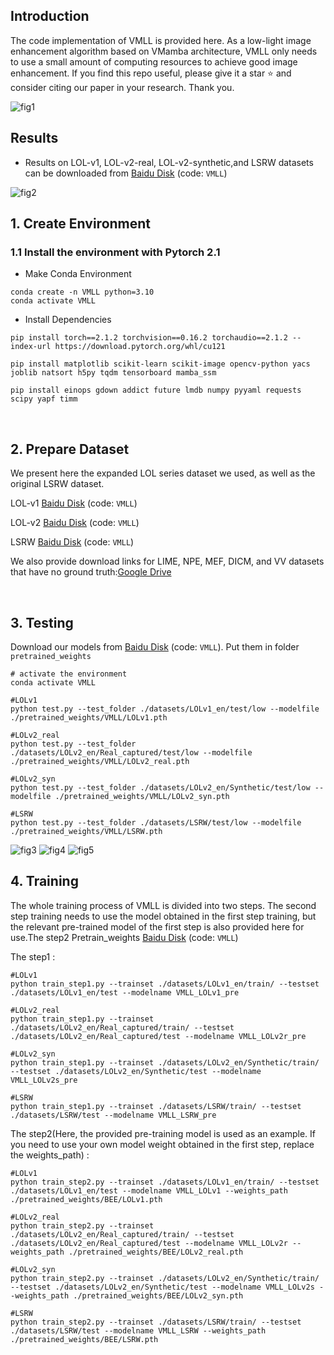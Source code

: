 ## Introduction
The code implementation of VMLL is provided here. As a low-light image enhancement algorithm based on VMamba architecture, VMLL only needs to use a small amount of computing resources to achieve good image enhancement. If you find this repo useful, please give it a star ⭐ and consider citing our paper in your research. Thank you.

![fig1](./figures/fig1.png)

## Results
- Results on LOL-v1, LOL-v2-real, LOL-v2-synthetic,and LSRW datasets can be downloaded from [Baidu Disk](https://pan.baidu.com/s/1fDHPUuLadmdnZPSJhx_upg) (code: `VMLL`)

![fig2](./figures/fig2.png)
&nbsp;


## 1. Create Environment
### 1.1 Install the environment with Pytorch 2.1
- Make Conda Environment
```
conda create -n VMLL python=3.10
conda activate VMLL
```
- Install Dependencies
```
pip install torch==2.1.2 torchvision==0.16.2 torchaudio==2.1.2 --index-url https://download.pytorch.org/whl/cu121

pip install matplotlib scikit-learn scikit-image opencv-python yacs joblib natsort h5py tqdm tensorboard mamba_ssm

pip install einops gdown addict future lmdb numpy pyyaml requests scipy yapf timm
```

&nbsp;    


## 2. Prepare Dataset
We present here the expanded LOL series dataset we used, as well as the original LSRW dataset.

LOL-v1 [Baidu Disk](https://pan.baidu.com/s/1f9vKmsoHkK33iztV_cdbEQ?pwd=VMLL) (code: `VMLL`)

LOL-v2 [Baidu Disk](https://pan.baidu.com/s/1AUXs0tVtnyo7S1LEQ-G2mA?pwd=VMLL) (code: `VMLL`)

LSRW [Baidu Disk](https://pan.baidu.com/s/1I75Q5_pz7g4g00CNuSF-ZA?pwd=VMLL) (code: `VMLL`)

We also provide download links for LIME, NPE, MEF, DICM, and VV datasets that have no ground truth:[Google Drive](https://drive.google.com/drive/folders/0B_FjaR958nw_djVQanJqeEhUM1k?resourcekey=0-d8qXaDrCR39dHNoa4CJdUA)


&nbsp;      


## 3. Testing
Download our models from [Baidu Disk](https://pan.baidu.com/s/1Vn3Fv85YsmW6FPrxD19Wyg?pwd=VMLL) (code: `VMLL`). Put them in folder `pretrained_weights`
```shell
# activate the environment
conda activate VMLL

#LOLv1
python test.py --test_folder ./datasets/LOLv1_en/test/low --modelfile ./pretrained_weights/VMLL/LOLv1.pth

#LOLv2_real
python test.py --test_folder ./datasets/LOLv2_en/Real_captured/test/low --modelfile ./pretrained_weights/VMLL/LOLv2_real.pth

#LOLv2_syn
python test.py --test_folder ./datasets/LOLv2_en/Synthetic/test/low --modelfile ./pretrained_weights/VMLL/LOLv2_syn.pth

#LSRW
python test.py --test_folder ./datasets/LSRW/test/low --modelfile ./pretrained_weights/VMLL/LSRW.pth
```
![fig3](./figures/fig3.png)
![fig4](./figures/fig4.png)
![fig5](./figures/fig5.png)
&nbsp;


## 4. Training
The whole training process of VMLL is divided into two steps. The second step training needs to use the model obtained in the first step training, but the relevant pre-trained model of the first step is also provided here for use.The step2 Pretrain_weights [Baidu Disk](https://pan.baidu.com/s/1iqLBng-UZMXGJyWVF444uQ?pwd=VMLL) (code: `VMLL`)

The step1 :
```shell
#LOLv1
python train_step1.py --trainset ./datasets/LOLv1_en/train/ --testset ./datasets/LOLv1_en/test --modelname VMLL_LOLv1_pre

#LOLv2_real
python train_step1.py --trainset ./datasets/LOLv2_en/Real_captured/train/ --testset ./datasets/LOLv2_en/Real_captured/test --modelname VMLL_LOLv2r_pre

#LOLv2_syn
python train_step1.py --trainset ./datasets/LOLv2_en/Synthetic/train/ --testset ./datasets/LOLv2_en/Synthetic/test --modelname VMLL_LOLv2s_pre

#LSRW
python train_step1.py --trainset ./datasets/LSRW/train/ --testset ./datasets/LSRW/test --modelname VMLL_LSRW_pre
```

The step2(Here, the provided pre-training model is used as an example. If you need to use your own model weight obtained in the first step, replace the weights_path) :
```shell
#LOLv1
python train_step2.py --trainset ./datasets/LOLv1_en/train/ --testset ./datasets/LOLv1_en/test --modelname VMLL_LOLv1 --weights_path ./pretrained_weights/BEE/LOLv1.pth 

#LOLv2_real
python train_step2.py --trainset ./datasets/LOLv2_en/Real_captured/train/ --testset ./datasets/LOLv2_en/Real_captured/test --modelname VMLL_LOLv2r --weights_path ./pretrained_weights/BEE/LOLv2_real.pth 

#LOLv2_syn
python train_step2.py --trainset ./datasets/LOLv2_en/Synthetic/train/ --testset ./datasets/LOLv2_en/Synthetic/test --modelname VMLL_LOLv2s --weights_path ./pretrained_weights/BEE/LOLv2_syn.pth 

#LSRW
python train_step2.py --trainset ./datasets/LSRW/train/ --testset ./datasets/LSRW/test --modelname VMLL_LSRW --weights_path ./pretrained_weights/BEE/LSRW.pth 
```
